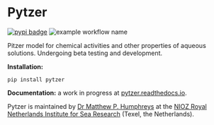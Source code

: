 # Pytzer

[![pypi badge](https://img.shields.io/pypi/v/pytzer.svg?style=popout)](https://pypi.org/project/pytzer/)
![example workflow name](https://github.com/mvdh7/pytzer/workflows/Tests%20/badge.svg)

Pitzer model for chemical activities and other properties of aqueous solutions.  Undergoing beta testing and development.

**Installation:**

    pip install pytzer

**Documentation:** a work in progress at [pytzer.readthedocs.io](https://pytzer.readthedocs.io/en/jax/).

Pytzer is maintained by [Dr Matthew P. Humphreys](https://mvdh.xyz) at the [NIOZ Royal Netherlands Institute for Sea Research](https://www.nioz.nl/en) (Texel, the Netherlands).
